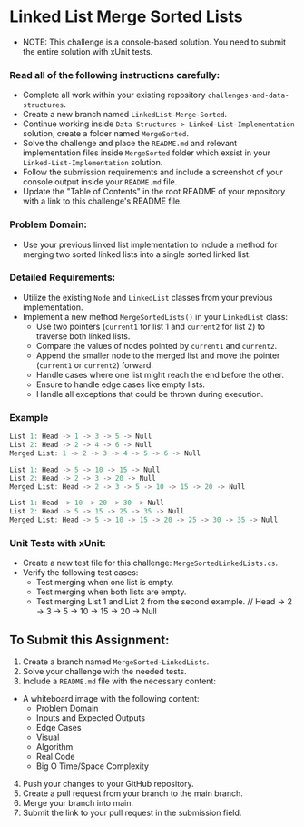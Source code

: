 # Linked List Merge Sorted Lists
- NOTE: This challenge is a console-based solution. You need to submit the entire solution with xUnit tests.

### Read all of the following instructions carefully:
- Complete all work within your existing repository `challenges-and-data-structures`.
- Create a new branch named `LinkedList-Merge-Sorted`.
- Continue working inside `Data Structures > Linked-List-Implementation` solution, create a folder named `MergeSorted`.
- Solve the challenge and place the `README.md` and relevant implementation files inside `MergeSorted` folder which exsist in your `Linked-List-Implementation` solution.
- Follow the submission requirements and include a screenshot of your console output inside your `README.md` file.
- Update the "Table of Contents" in the root README of your repository with a link to this challenge's README file.

### Problem Domain:
- Use your previous linked list implementation to include a method for merging two sorted linked lists into a single sorted linked list.

### Detailed Requirements:
- Utilize the existing `Node` and `LinkedList` classes from your previous implementation.
- Implement a new method `MergeSortedLists()` in your `LinkedList` class:
  - Use two pointers (`current1` for list 1 and `current2` for list 2) to traverse both linked lists.
  - Compare the values of nodes pointed by `current1` and `current2`.
  - Append the smaller node to the merged list and move the pointer (`current1` or `current2`) forward.
  - Handle cases where one list might reach the end before the other.
  - Ensure to handle edge cases like empty lists.
  - Handle all exceptions that could be thrown during execution.

### Example 
```csharp
List 1: Head -> 1 -> 3 -> 5 -> Null
List 2: Head -> 2 -> 4 -> 6 -> Null
Merged List: 1 -> 2 -> 3 -> 4 -> 5 -> 6 -> Null

List 1: Head -> 5 -> 10 -> 15 -> Null
List 2: Head -> 2 -> 3 -> 20 -> Null
Merged List: Head -> 2 -> 3 -> 5 -> 10 -> 15 -> 20 -> Null

List 1: Head -> 10 -> 20 -> 30 -> Null
List 2: Head -> 5 -> 15 -> 25 -> 35 -> Null
Merged List: Head -> 5 -> 10 -> 15 -> 20 -> 25 -> 30 -> 35 -> Null

```

### Unit Tests with xUnit:
- Create a new test file for this challenge: `MergeSortedLinkedLists.cs`.
- Verify the following test cases:
  - Test merging when one list is empty.
  - Test merging when both lists are empty.
  - Test merging List 1 and List 2 from the second example. // Head -> 2 -> 3 -> 5 -> 10 -> 15 -> 20 -> Null

## To Submit this Assignment:
1. Create a branch named `MergeSorted-LinkedLists`.
2. Solve your challenge with the needed tests.
3. Include a `README.md` file with the necessary content:
- A whiteboard image with the following content:
   - Problem Domain
   - Inputs and Expected Outputs
   - Edge Cases
   - Visual
   - Algorithm
   - Real Code
   - Big O Time/Space Complexity
4. Push your changes to your GitHub repository.
5. Create a pull request from your branch to the main branch.
6. Merge your branch into main.
7. Submit the link to your pull request in the submission field.
